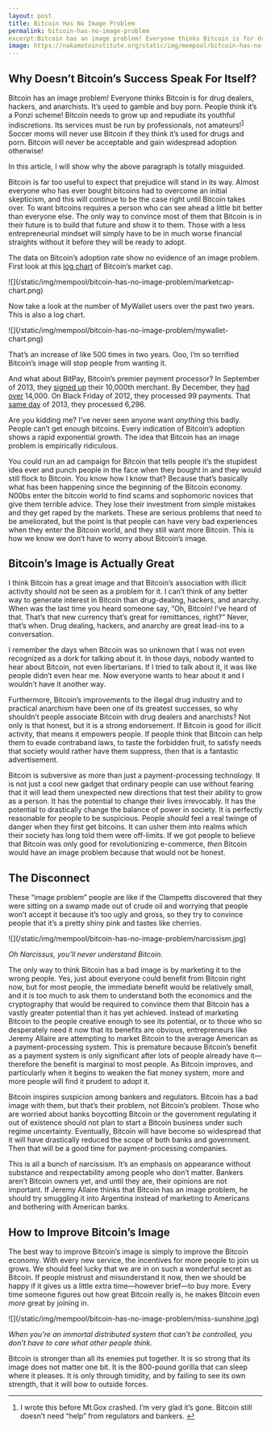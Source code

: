```yaml
---
layout: post
title: Bitcoin Has No Image Problem
permalink: bitcoin-has-no-image-problem
excerpt:Bitcoin has an image problem! Everyone thinks Bitcoin is for drug dealers, hackers, and anarchists. It’s used to gamble and buy porn. People think it’s a Ponzi scheme! Bitcoin needs to grow up and repudiate its youthful indiscretions. Its services must be run by professionals, not amateurs!1 Soccer moms will never use Bitcoin if they think it’s used for drugs and porn. Bitcoin will never be acceptable and gain widespread adoption otherwise! In this article, I will show why this is totally misguided.
image: https://nakamotoinstitute.org/static/img/mempool/bitcoin-has-no-image-problem/bag-head.jpg
---
```


## Why Doesn’t Bitcoin’s Success Speak For Itself?

Bitcoin has an image problem! Everyone thinks Bitcoin is for drug dealers, hackers, and anarchists. It’s used to gamble and buy porn. People think it’s a Ponzi scheme! Bitcoin needs to grow up and repudiate its youthful indiscretions. Its services must be run by professionals, not amateurs!<sup id="fnref:1">[1](#fn:1)</sup> Soccer moms will never use Bitcoin if they think it’s used for drugs and porn. Bitcoin will never be acceptable and gain widespread adoption otherwise!

In this article, I will show why the above paragraph is totally misguided.

Bitcoin is far too useful to expect that prejudice will stand in its way. Almost everyone who has ever bought bitcoins had to overcome an initial skepticism, and this will continue to be the case right until Bitcoin takes over. To want bitcoins requires a person who can see ahead a little bit better than everyone else. The only way to convince most of them that Bitcoin is in their future is to build that future and show it to them. Those with a less entrepreneurial mindset will simply have to be in much worse financial straights without it before they will be ready to adopt.

The data on Bitcoin’s adoption rate show no evidence of an image problem. First look at this [log chart](https://en.wikipedia.org/wiki/Logarithmic_scale) of Bitcoin’s market cap.

<div class="my-4 text-center">![](/static/img/mempool/bitcoin-has-no-image-problem/marketcap-chart.png)</div>

Now take a look at the number of MyWallet users over the past two years. This is also a log chart.

<div class="my-4 text-center">![](/static/img/mempool/bitcoin-has-no-image-problem/mywallet-chart.png)</div>

That’s an increase of like 500 times in two years. Ooo, I’m so terrified Bitcoin’s image will stop people from wanting it.

And what about BitPay, Bitcoin’s premier payment processor? In September of 2013, they [signed up](http://blog.bitpay.com/2013/12/11/bitpay-exceeds-100-000-000-in-bitcoin-transactions-processed.html) their 10,000th merchant. By December, they [had over](http://blog.bitpay.com/2013/12/02/bitpay-drives-explosive-growth-in-bitcoin-commerce.html) 14,000\. On Black Friday of 2012, they processed 99 payments. That [same day](http://blog.bitpay.com/2013/12/02/bitpay-drives-explosive-growth-in-bitcoin-commerce.html) of 2013, they processed 6,296.

Are you kidding me? I’ve never seen anyone want _anything_ this badly. People can’t get enough bitcoins. Every indication of Bitcoin’s adoption shows a rapid exponential growth. The idea that Bitcoin has an image problem is empirically ridiculous.

You could run an ad campaign for Bitcoin that tells people it’s the stupidest idea ever and punch people in the face when they bought in and they would still flock to Bitcoin. You know how I know that? Because that’s basically what has been happening since the beginning of the Bitcoin economy. N00bs enter the bitcoin world to find scams and sophomoric novices that give them terrible advice. They lose their investment from simple mistakes and they get raped by the markets. These are serious problems that need to be ameliorated, but the point is that people can have very bad experiences when they enter the Bitcoin world, and they still want more Bitcoin. This is how we know we don’t have to worry about Bitcoin’s image.

## Bitcoin’s Image is Actually Great

I think Bitcoin has a great image and that Bitcoin’s association with illicit activity should not be seen as a problem for it. I can’t think of any better way to generate interest in Bitcoin than drug-dealing, hackers, and anarchy. When was the last time you heard someone say, “Oh, Bitcoin! I’ve heard of that. That’s that new currency that’s great for remittances, right?” Never, that’s when. Drug dealing, hackers, and anarchy are great lead-ins to a conversation.

I remember the days when Bitcoin was so unknown that I was not even recognized as a dork for talking about it. In those days, nobody wanted to hear about Bitcoin, not even libertarians. If I tried to talk about it, it was like people didn’t even hear me. Now everyone wants to hear about it and I wouldn’t have it another way.

Furthermore, Bitcoin’s improvements to the illegal drug industry and to practical anarchism have been one of its greatest successes, so why shouldn’t people associate Bitcoin with drug dealers and anarchists? Not only is that honest, but it is a strong endorsement. If Bitcoin is good for illicit activity, that means it empowers people. If people think that Bitcoin can help them to evade contraband laws, to taste the forbidden fruit, to satisfy needs that society would rather have them suppress, then that is a fantastic advertisement.

Bitcoin is subversive as more than just a payment-processing technology. It is not just a cool new gadget that ordinary people can use without fearing that it will lead them unexpected new directions that test their ability to grow as a person. It has the potential to change their lives irrevocably. It has the potential to drastically change the balance of power in society. It is perfectly reasonable for people to be suspicious. People _should_ feel a real twinge of danger when they first get bitcoins. It can usher them into realms which their society has long told them were off-limits. If we got people to believe that Bitcoin was only good for revolutionizing e-commerce, _then_ Bitcoin would have an image problem because that would not be honest.

## The Disconnect

These “image problem” people are like if the Clampetts discovered that they were sitting on a swamp made out of crude oil and worrying that people won’t accept it because it’s too ugly and gross, so they try to convince people that it’s a pretty shiny pink and tastes like cherries.

<div class="my-4 text-center">![](/static/img/mempool/bitcoin-has-no-image-problem/narcissism.jpg)

_Oh Narcissus, you’ll never understand Bitcoin._

</div>

The only way to think Bitcoin has a bad image is by marketing it to the wrong people. Yes, just about everyone could benefit from Bitcoin right now, but for most people, the immediate benefit would be relatively small, and it is too much to ask them to understand both the economics and the cryptography that would be required to convince them that Bitcoin has a vastly greater potential than it has yet achieved. Instead of marketing Bitcoin to the people creative enough to see its potential, or to those who so desperately need it now that its benefits are obvious, entrepreneurs like Jeremy Allaire are attempting to market Bitcoin to the average American as a payment-processing system. This is premature because Bitcoin’s benefit as a payment system is only significant after lots of people already have it—therefore the benefit is marginal to most people. As Bitcoin improves, and particularly when it begins to weaken the fiat money system, more and more people will find it prudent to adopt it.

Bitcoin inspires suspicion among bankers and regulators. Bitcoin has a bad image with them, but that’s their problem, not Bitcoin’s problem. Those who are worried about banks boycotting Bitcoin or the government regulating it out of existence should not plan to start a Bitcoin business under such regime uncertainty. Eventually, Bitcoin will have become so widespread that it will have drastically reduced the scope of both banks and government. Then that will be a good time for payment-processing companies.

This is all a bunch of narcissism. It’s an emphasis on appearance without substance and respectability among people who don’t matter. Bankers aren’t Bitcoin owners yet, and until they are, their opinions are not important. If Jeremy Allaire thinks that Bitcoin has an image problem, he should try smuggling it into Argentina instead of marketing to Americans and bothering with American banks.

## How to Improve Bitcoin’s Image

The best way to improve Bitcoin’s image is simply to improve the Bitcoin economy. With every new service, the incentives for more people to join us grows. We should feel lucky that we are in on such a wonderful secret as Bitcoin. If people mistrust and misunderstand it now, then we should be happy if it gives us a little extra time—however brief—to buy more. Every time someone figures out how great Bitcoin really is, he makes Bitcoin even _more_ great by joining in.

<div class="my-4 text-center">![](/static/img/mempool/bitcoin-has-no-image-problem/miss-sunshine.jpg)

_When you’re an immortal distributed system that can’t be controlled, you don’t have to care what other people think._

</div>

Bitcoin is stronger than all its enemies put together. It is so strong that its image does not matter one bit. It is the 800-pound gorilla that can sleep where it pleases. It is only through timidity, and by failing to see its own strength, that it will bow to outside forces.



* * *

1.  I wrote this before Mt.Gox crashed. I’m very glad it’s gone. Bitcoin still doesn’t need “help” from regulators and bankers. [↩](#fnref:1 "Jump back to footnote 1 in the text")

